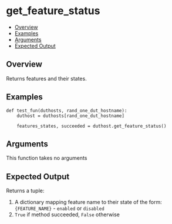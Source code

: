 # get_feature_status

- [Overview](#overview)
- [Examples](#examples)
- [Arguments](#arguments)
- [Expected Output](#expected-output)

## Overview
Returns features and their states.

## Examples
```
def test_fun(duthosts, rand_one_dut_hostname):
    duthost = duthosts[rand_one_dut_hostname]

    features_states, succeeded = duthost.get_feature_status()
```

## Arguments
This function takes no arguments

## Expected Output
Returns a tuple:
1. A dictionary mapping feature name to their state of the form: `{FEATURE_NAME}` - `enabled` or `disabled`
2. `True` if method succeeded, `False` otherwise

